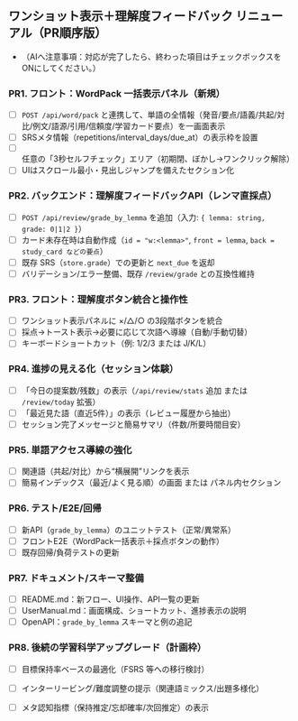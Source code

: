 ## ワンショット表示＋理解度フィードバック リニューアル（PR順序版）
- （AIへ注意事項：対応が完了したら、終わった項目はチェックボックスをONにしてください。）

### PR1. フロント：WordPack 一括表示パネル（新規）
- [ ] `POST /api/word/pack` と連携して、単語の全情報（発音/要点/語義/共起/対比/例文/語源/引用/信頼度/学習カード要点）を一画面表示
- [ ] SRSメタ情報（repetitions/interval_days/due_at）の表示枠を設置
- [ ] 任意の「3秒セルフチェック」エリア（初期閉、ぼかし→ワンクリック解除）
- [ ] UIはスクロール最小・見出しジャンプを備えたセクション化

### PR2. バックエンド：理解度フィードバックAPI（レンマ直採点）
- [ ] `POST /api/review/grade_by_lemma` を追加（入力: `{ lemma: string, grade: 0|1|2 }`）
- [ ] カード未存在時は自動作成（`id = "w:<lemma>"`, `front = lemma`, `back = study_card などの要点`）
- [ ] 既存 SRS（`store.grade`）での更新と `next_due` を返却
- [ ] バリデーション/エラー整備、既存 `/review/grade` との互換性維持

### PR3. フロント：理解度ボタン統合と操作性
- [ ] ワンショット表示パネルに ×/△/○ の3段階ボタンを統合
- [ ] 採点→トースト表示→必要に応じて次語へ導線（自動/手動切替）
- [ ] キーボードショートカット（例: 1/2/3 または J/K/L）

### PR4. 進捗の見える化（セッション体験）
- [ ] 「今日の提案数/残数」の表示（`/api/review/stats` 追加 または `/review/today` 拡張）
- [ ] 「最近見た語（直近5件）」の表示（レビュー履歴から抽出）
- [ ] セッション完了メッセージと簡易サマリ（件数/所要時間目安）

### PR5. 単語アクセス導線の強化
- [ ] 関連語（共起/対比）から“横展開”リンクを表示
- [ ] 簡易インデックス（最近/よく見る順）の画面 または パネル内セクション

### PR6. テスト/E2E/回帰
- [ ] 新API（`grade_by_lemma`）のユニットテスト（正常/異常系）
- [ ] フロントE2E（WordPack一括表示＋採点ボタンの動作）
- [ ] 既存回帰/負荷テストの更新

### PR7. ドキュメント/スキーマ整備
- [ ] README.md：新フロー、UI操作、API一覧の更新
- [ ] UserManual.md：画面構成、ショートカット、進捗表示の説明
- [ ] OpenAPI：`grade_by_lemma` スキーマと例の追記

### PR8. 後続の学習科学アップグレード（計画枠）
- [ ] 目標保持率ベースの最適化（FSRS 等への移行検討）
- [ ] インターリービング/難度調整の提示（関連語ミックス/出題多様化）
- [ ] メタ認知指標（保持推定/忘却確率/次回推定）の表示


